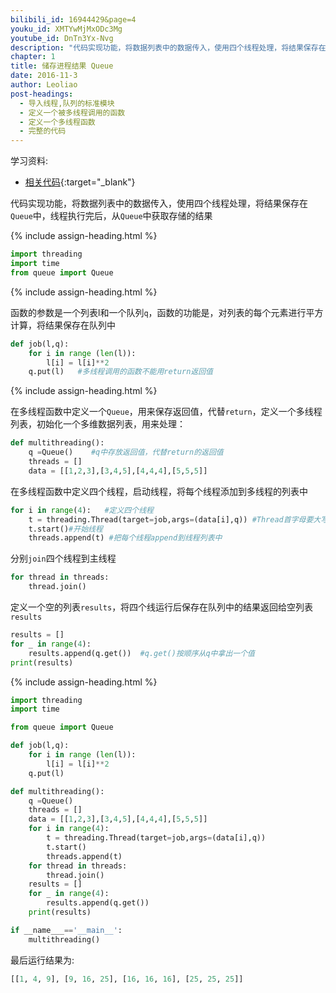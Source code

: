 ```yaml
---
bilibili_id: 16944429&page=4
youku_id: XMTYwMjMxODc3Mg
youtube_id: DnTn3Yx-Nvg
description: "代码实现功能，将数据列表中的数据传入，使用四个线程处理，将结果保存在Queue中，线程执行完后，从Queue中获取存储的结果"
chapter: 1
title: 储存进程结果 Queue
date: 2016-11-3
author: Leoliao
post-headings:
  - 导入线程,队列的标准模块
  - 定义一个被多线程调用的函数
  - 定义一个多线程函数
  - 完整的代码
---
```


学习资料:
  * [相关代码](https://github.com/unitytutorial/tutorials/blob/master/threadingTUT/thread4_queue.py){:target="_blank"}


代码实现功能，将数据列表中的数据传入，使用四个线程处理，将结果保存在`Queue`中，线程执行完后，从`Queue`中获取存储的结果


{% include assign-heading.html %}

```python
import threading
import time
from queue import Queue
```

{% include assign-heading.html %}

函数的参数是一个列表l和一个队列`q`，函数的功能是，对列表的每个元素进行平方计算，将结果保存在队列中

```python
def job(l,q):
    for i in range (len(l)):
        l[i] = l[i]**2
    q.put(l)   #多线程调用的函数不能用return返回值
```


{% include assign-heading.html %}

在多线程函数中定义一个`Queue`，用来保存返回值，代替`return`，定义一个多线程列表，初始化一个多维数据列表，用来处理：

```python
def multithreading():
    q =Queue()    #q中存放返回值，代替return的返回值
    threads = []
    data = [[1,2,3],[3,4,5],[4,4,4],[5,5,5]]
```

在多线程函数中定义四个线程，启动线程，将每个线程添加到多线程的列表中

```python
for i in range(4):   #定义四个线程
    t = threading.Thread(target=job,args=(data[i],q)) #Thread首字母要大写，被调用的job函数没有括号，只是一个索引，参数在后面
    t.start()#开始线程
    threads.append(t) #把每个线程append到线程列表中
```

分别`join`四个线程到主线程

```python
for thread in threads:
    thread.join()
```

定义一个空的列表`results`，将四个线运行后保存在队列中的结果返回给空列表`results`

```python
results = []
for _ in range(4):
    results.append(q.get())  #q.get()按顺序从q中拿出一个值
print(results)
```

{% include assign-heading.html %}

```python
import threading
import time

from queue import Queue

def job(l,q):
    for i in range (len(l)):
        l[i] = l[i]**2
    q.put(l)

def multithreading():
    q =Queue()
    threads = []
    data = [[1,2,3],[3,4,5],[4,4,4],[5,5,5]]
    for i in range(4):
        t = threading.Thread(target=job,args=(data[i],q))
        t.start()
        threads.append(t)
    for thread in threads:
        thread.join()
    results = []
    for _ in range(4):
        results.append(q.get())
    print(results)

if __name___=='__main__':
    multithreading()
```

最后运行结果为:

```python
[[1, 4, 9], [9, 16, 25], [16, 16, 16], [25, 25, 25]]
```